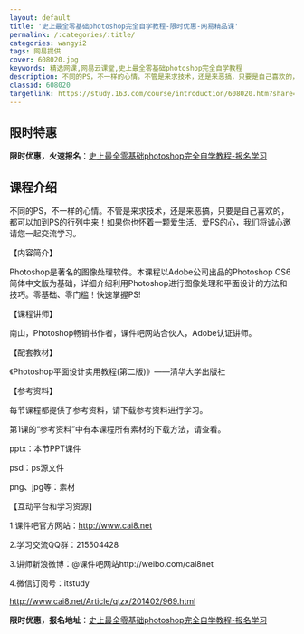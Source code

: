 ```yaml
---
layout: default
title: '史上最全零基础photoshop完全自学教程-限时优惠-网易精品课'
permalink: /:categories/:title/
categories: wangyi2
tags: 网易提供
cover: 608020.jpg
keywords: 精选网课,网易云课堂,史上最全零基础photoshop完全自学教程
description: 不同的PS，不一样的心情。不管是来求技术，还是来恶搞，只要是自己喜欢的，都可以加到PS的行列中来！如果你也怀着一颗爱生活
classid: 608020
targetlink: https://study.163.com/course/introduction/608020.htm?share=1&shareId=1025206652&utm_campaign=share&utm_medium=iphoneShare&utm_source=&utm_u=1025206652
---
```


## 限时特惠

**限时优惠，火速报名**：[史上最全零基础photoshop完全自学教程-报名学习](https://study.163.com/course/introduction/608020.htm?share=1&shareId=1025206652&utm_campaign=share&utm_medium=iphoneShare&utm_source=&utm_u=1025206652)

## 课程介绍

不同的PS，不一样的心情。不管是来求技术，还是来恶搞，只要是自己喜欢的，都可以加到PS的行列中来！如果你也怀着一颗爱生活、爱PS的心，我们将诚心邀请您一起交流学习。

 

【内容简介】

 Photoshop是著名的图像处理软件。本课程以Adobe公司出品的Photoshop CS6简体中文版为基础，详细介绍利用Photoshop进行图像处理和平面设计的方法和技巧。零基础、零门槛！快速掌握PS! 



【课程讲师】 

南山，Photoshop畅销书作者，课件吧网站合伙人，Adobe认证讲师。  



【配套教材】

 《Photoshop平面设计实用教程(第二版)》——清华大学出版社

 

【参考资料】

 每节课程都提供了参考资料，请下载参考资料进行学习。

 第1课的“参考资料”中有本课程所有素材的下载方法，请查看。

 pptx：本节PPT课件

 psd：ps源文件

 png、jpg等：素材 



【互动平台和学习资源】 

1.课件吧官方网站：http://www.cai8.net 

2.学习交流QQ群：215504428 

3.讲师新浪微博：@课件吧网站http://weibo.com/cai8net   

4.微信订阅号：itstudy

 http://www.cai8.net/Article/qtzx/201402/969.html

**限时优惠，报名地址**：[史上最全零基础photoshop完全自学教程-报名学习](https://study.163.com/course/introduction/608020.htm?share=1&shareId=1025206652&utm_campaign=share&utm_medium=iphoneShare&utm_source=&utm_u=1025206652)

